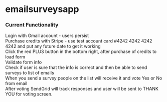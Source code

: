 # emailsurveysapp

### Current Functionality 
Login with Gmail account - users persist </br>
Purchase credits with Stripe - use test account card #4242 4242 4242 4242 and put any future date to get it working </br>
Click the red PLUS button in the bottom right, after purchase of credits to load form</br>
Validate form info</br>
Check if user is sure that the info is correct and then be able to send surveys to list of emails</br>
When you send a survey people on the list will receive it and vote Yes or No from email</br>
After voting SendGrid will track responses and user will be sent to THANK YOU for voting screen.</br>

